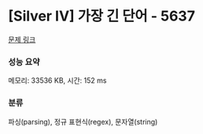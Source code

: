# [Silver IV] 가장 긴 단어 - 5637 

[문제 링크](https://www.acmicpc.net/problem/5637) 

### 성능 요약

메모리: 33536 KB, 시간: 152 ms

### 분류

파싱(parsing), 정규 표현식(regex), 문자열(string)

